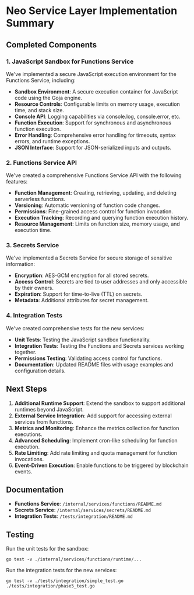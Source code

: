 # Neo Service Layer Implementation Summary

## Completed Components

### 1. JavaScript Sandbox for Functions Service

We've implemented a secure JavaScript execution environment for the Functions Service, including:

- **Sandbox Environment**: A secure execution container for JavaScript code using the Goja engine.
- **Resource Controls**: Configurable limits on memory usage, execution time, and stack size.
- **Console API**: Logging capabilities via console.log, console.error, etc.
- **Function Execution**: Support for synchronous and asynchronous function execution.
- **Error Handling**: Comprehensive error handling for timeouts, syntax errors, and runtime exceptions.
- **JSON Interface**: Support for JSON-serialized inputs and outputs.

### 2. Functions Service API

We've created a comprehensive Functions Service API with the following features:

- **Function Management**: Creating, retrieving, updating, and deleting serverless functions.
- **Versioning**: Automatic versioning of function code changes.
- **Permissions**: Fine-grained access control for function invocation.
- **Execution Tracking**: Recording and querying function execution history.
- **Resource Management**: Limits on function size, memory usage, and execution time.

### 3. Secrets Service

We've implemented a Secrets Service for secure storage of sensitive information:

- **Encryption**: AES-GCM encryption for all stored secrets.
- **Access Control**: Secrets are tied to user addresses and only accessible by their owners.
- **Expiration**: Support for time-to-live (TTL) on secrets.
- **Metadata**: Additional attributes for secret management.

### 4. Integration Tests

We've created comprehensive tests for the new services:

- **Unit Tests**: Testing the JavaScript sandbox functionality.
- **Integration Tests**: Testing the Functions and Secrets services working together.
- **Permissions Testing**: Validating access control for functions.
- **Documentation**: Updated README files with usage examples and configuration details.

## Next Steps

1. **Additional Runtime Support**: Extend the sandbox to support additional runtimes beyond JavaScript.
2. **External Service Integration**: Add support for accessing external services from functions.
3. **Metrics and Monitoring**: Enhance the metrics collection for function executions.
4. **Advanced Scheduling**: Implement cron-like scheduling for function execution.
5. **Rate Limiting**: Add rate limiting and quota management for function invocations.
6. **Event-Driven Execution**: Enable functions to be triggered by blockchain events.

## Documentation

- **Functions Service**: `/internal/services/functions/README.md`
- **Secrets Service**: `/internal/services/secrets/README.md`
- **Integration Tests**: `/tests/integration/README.md`

## Testing

Run the unit tests for the sandbox:
```
go test -v ./internal/services/functions/runtime/...
```

Run the integration tests for the new services:
```
go test -v ./tests/integration/simple_test.go ./tests/integration/phase5_test.go
```